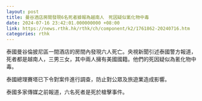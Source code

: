 ```yaml
---
layout: post
title: 曼谷酒店房間發現6名死者據報為越南人　死因疑似氰化物中毒
date: 2024-07-16 23:42:01.000000000 +08:00
link: https://news.rthk.hk/rthk/ch/component/k2/1761862-20240716.htm
categories: rthk
---
```


泰國曼谷倫披尼區一間酒店的房間內發現六人死亡。央視新聞引述泰國警方報道，死者都是越南人，三男三女，其中兩人擁有美國國籍。他們的死因疑似為氰化物中毒。

泰國總理賽塔已下令對案件進行調查，防止對公眾及旅遊業造成影響。

泰國多家傳媒之前報道，六名死者是死於槍擊事件。
